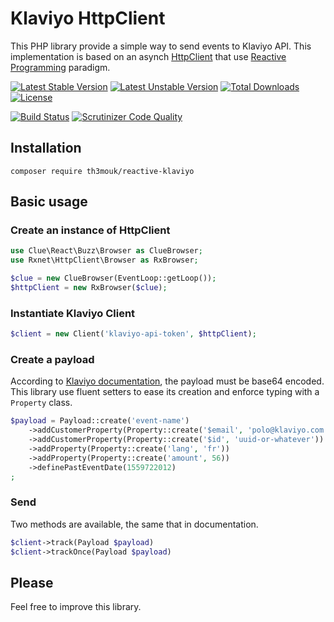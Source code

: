 Klaviyo HttpClient
=================

This PHP library provide a simple way to send events to Klaviyo API.
This implementation is based on an asynch [HttpClient](https://github.com/Rxnet/http-client)
that use [Reactive Programming](https://github.com/ReactiveX/RxPHP) paradigm.

[![Latest Stable Version](https://poser.pugx.org/th3mouk/reactive-klaviyo/v/stable)](https://packagist.org/packages/th3mouk/reactive-klaviyo)
[![Latest Unstable Version](https://poser.pugx.org/th3mouk/reactive-klaviyo/v/unstable)](https://packagist.org/packages/th3mouk/reactive-klaviyo)
[![Total Downloads](https://poser.pugx.org/th3mouk/reactive-klaviyo/downloads)](https://packagist.org/packages/th3mouk/reactive-klaviyo)
[![License](https://poser.pugx.org/th3mouk/reactive-klaviyo/license)](https://packagist.org/packages/th3mouk/reactive-klaviyo)

[![Build Status](https://travis-ci.org/th3mouk/reactive-klaviyo.svg?branch=master)](https://travis-ci.org/th3mouk/reactive-klaviyo)
[![Scrutinizer Code Quality](https://scrutinizer-ci.com/g/th3mouk/reactive-klaviyo/badges/quality-score.png?b=master)](https://scrutinizer-ci.com/g/th3mouk/reactive-klaviyo/?branch=master)

## Installation

`composer require th3mouk/reactive-klaviyo`

## Basic usage

### Create an instance of HttpClient

```php
use Clue\React\Buzz\Browser as ClueBrowser;
use Rxnet\HttpClient\Browser as RxBrowser;

$clue = new ClueBrowser(EventLoop::getLoop());
$httpClient = new RxBrowser($clue);
```

### Instantiate Klaviyo Client 

```php
$client = new Client('klaviyo-api-token', $httpClient);
```

### Create a payload

According to [Klaviyo documentation](https://www.klaviyo.com/docs), the payload 
must be base64 encoded.
This library use fluent setters to ease its creation and enforce typing with a
`Property` class.

```php
$payload = Payload::create('event-name')
    ->addCustomerProperty(Property::create('$email', 'polo@klaviyo.com'))
    ->addCustomerProperty(Property::create('$id', 'uuid-or-whatever'))
    ->addProperty(Property::create('lang', 'fr'))
    ->addProperty(Property::create('amount', 56))
    ->definePastEventDate(1559722012)
;
```

### Send

Two methods are available, the same that in documentation.

```php
$client->track(Payload $payload)
$client->trackOnce(Payload $payload)
```

## Please

Feel free to improve this library.
